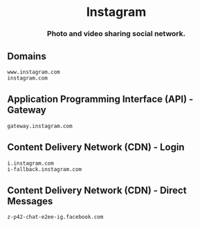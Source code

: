 <h1 align="center">Instagram</h1>
<h3 align="center">Photo and video sharing social network.</h3>

## Domains

```
www.instagram.com
instagram.com
```

## Application Programming Interface (API) - Gateway

```
gateway.instagram.com
```

## Content Delivery Network (CDN) - Login

```
i.instagram.com
i-fallback.instagram.com
```

## Content Delivery Network (CDN) - Direct Messages

```
z-p42-chat-e2ee-ig.facebook.com
```

